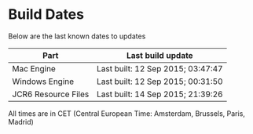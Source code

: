 # Build Dates

Below are the last known dates to updates

Part | Last build update
-----|-----
Mac Engine | Last built: 12 Sep 2015; 03:47:47
Windows Engine | Last built: 12 Sep 2015; 00:31:50
JCR6 Resource Files | Last built: 14 Sep 2015; 21:39:26
All times are in CET (Central European Time: Amsterdam, Brussels, Paris, Madrid)



